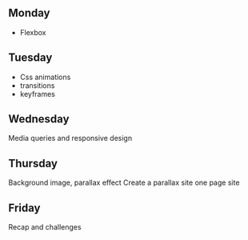 ## Monday
* Flexbox

## Tuesday 
* Css animations 
* transitions 
* keyframes

## Wednesday
Media queries and responsive design

## Thursday 
Background image, parallax effect
Create a parallax site one page site

## Friday
Recap and challenges

